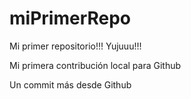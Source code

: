 # miPrimerRepo
Mi primer repositorio!!! Yujuuu!!!

Mi primera contribución local para Github

Un commit más desde Github
